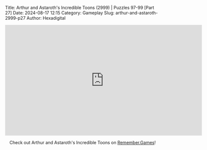 Title: Arthur and Astaroth's Incredible Toons (2999) | Puzzles 97-99 [Part 27]
Date: 2024-08-17 12:15
Category: Gameplay
Slug: arthur-and-astaroth-2999-p27
Author: Hexadigital

<center><iframe src="https://www.youtube.com/embed/PhBpvBAuEvE?feature=oembed" allow="accelerometer; autoplay; encrypted-media; gyroscope; picture-in-picture" width="640" height="360" frameborder="0"></iframe>

Check out Arthur and Astaroth's Incredible Toons on [Remember.Games]()!</center>